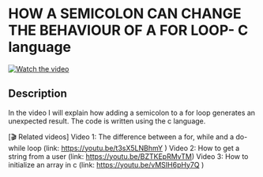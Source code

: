 # HOW A SEMICOLON CAN CHANGE THE BEHAVIOUR OF A FOR LOOP- C language

[![Watch the video](https://img.youtube.com/vi/yYgEBpeJ0OY/hqdefault.jpg)](https://youtu.be/yYgEBpeJ0OY)

## Description

  

In the video I will explain how adding a semicolon to a for loop generates an unexpected result.
The code is written using the c language.

[🎬 Related videos]
Video 1: The difference between a for, while and a do-while loop (link: https://youtu.be/t3sX5LNBhmY )
Video 2: How to get a string from a user (link: https://youtu.be/BZTKEpRMvTM)
Video 3: How to initialize an array in c  (link: https://youtu.be/vMSIH6pHy7Q )

